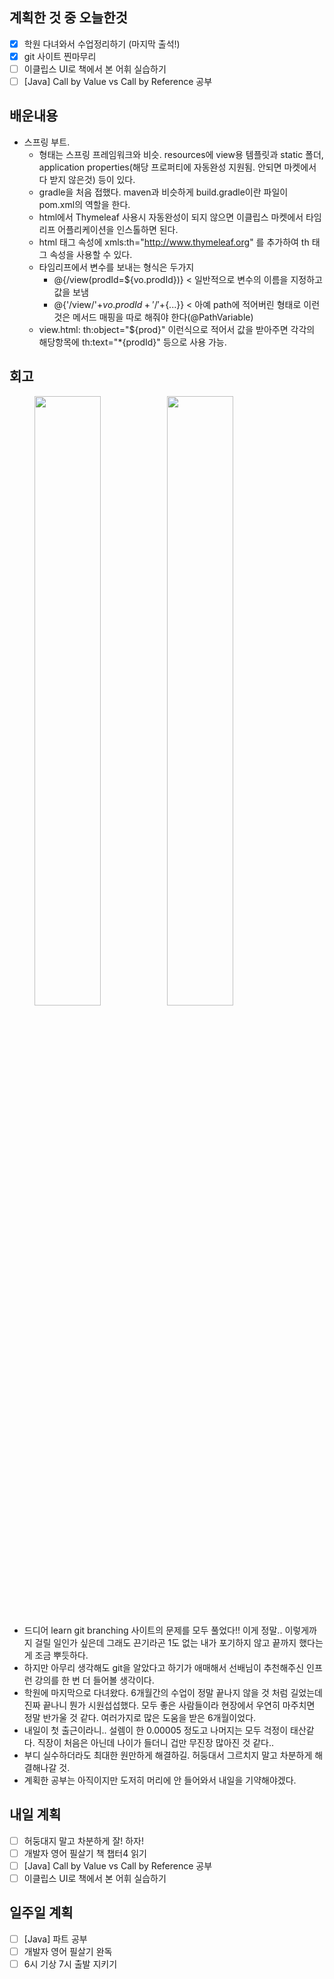 ## 계획한 것 중 오늘한것
- [X] 학원 다녀와서 수업정리하기 (마지막 출석!)
- [X] git 사이트 찐마무리
- [ ] 이클립스 UI로 책에서 본 어휘 실습하기
- [ ] [Java] Call by Value vs Call by Reference 공부

## 배운내용
- 스프링 부트.
  - 형태는 스프링 프레임워크와 비슷. resources에 view용 템플릿과 static 폴더, application properties(해당 프로퍼티에 자동완성 지원됨. 안되면 마켓에서 다 받지 않은것) 등이 있다.
  - gradle을 처음 접했다. maven과 비슷하게 build.gradle이란 파일이 pom.xml의 역할을 한다.
  - html에서 Thymeleaf 사용시 자동완성이 되지 않으면 이클립스 마켓에서 타임리프 어플리케이션을 인스톨하면 된다.
  - html 태그 속성에 xmls:th="http://www.thymeleaf.org" 를 추가하여 th 태그 속성을 사용할 수 있다.
  - 타임리프에서 변수를 보내는 형식은 두가지
    - @{/view(prodId=${vo.prodId})} < 일반적으로 변수의 이름을 지정하고 값을 보냄
    - @{'/view/'+${vo.prodId}+'/'+${...}} < 아예 path에 적어버린 형태로 이런 것은 메서드 매핑을 따로 해줘야 한다(@PathVariable)
  - view.html: th:object="${prod}" 이런식으로 적어서 값을 받아주면 각각의 해당항목에 th:text="*{prodId}" 등으로 사용 가능.

## 회고
<figure><img src="https://i.imgur.com/eEzTRax.png" width="50%" height="50%"><img src="https://i.imgur.com/5sKswDo.png" width="50%" height="50%"></figure>

- 드디어 learn git branching 사이트의 문제를 모두 풀었다!! 이게 정말.. 이렇게까지 걸릴 일인가 싶은데 그래도 끈기라곤 1도 없는 내가 포기하지 않고 끝까지 했다는게 조금 뿌듯하다.
- 하지만 아무리 생각해도 git을 알았다고 하기가 애매해서 선배님이 추천해주신 인프런 강의를 한 번 더 들어볼 생각이다.  
- 학원에 마지막으로 다녀왔다. 6개월간의 수업이 정말 끝나지 않을 것 처럼 길었는데 진짜 끝나니 뭔가 시원섭섭했다. 모두 좋은 사람들이라 현장에서 우연히 마주치면 정말 반가울 것 같다. 여러가지로 많은 도움을 받은 6개월이었다.
- 내일이 첫 출근이라니.. 설렘이 한 0.00005 정도고 나머지는 모두 걱정이 태산같다. 직장이 처음은 아닌데 나이가 들더니 겁만 무진장 많아진 것 같다.. 
- 부디 실수하더라도 최대한 원만하게 해결하길. 허둥대서 그르치지 말고 차분하게 해결해나갈 것.
- 계획한 공부는 아직이지만 도저히 머리에 안 들어와서 내일을 기약해야겠다.

## 내일 계획
- [ ] 허둥대지 말고 차분하게 잘! 하자!
- [ ] 개발자 영어 필살기 책 챕터4 읽기
- [ ] [Java] Call by Value vs Call by Reference 공부
- [ ] 이클립스 UI로 책에서 본 어휘 실습하기

## 일주일 계획
- [ ] [Java] 파트 공부
- [ ] 개발자 영어 필살기 완독
- [ ] 6시 기상 7시 출발 지키기

